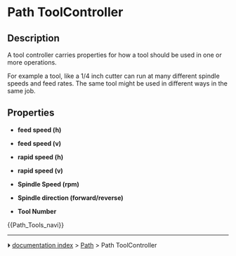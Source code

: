 # Path ToolController
## Description

A tool controller carries properties for how a tool should be used in one or more operations.

For example a tool, like a 1/4 inch cutter can run at many different spindle speeds and feed rates. The same tool might be used in different ways in the same job.

## Properties

-   **feed speed (h)**
-   **feed speed (v)**

-   **rapid speed (h)**
-   **rapid speed (v)**

-   **Spindle Speed (rpm)**
-   **Spindle direction (forward/reverse)**

-   **Tool Number**




 {{Path_Tools_navi}}



---
⏵ [documentation index](../README.md) > [Path](Path_Workbench.md) > Path ToolController
